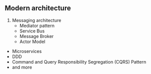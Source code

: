 
## Modern architecture

1. Messaging architecture
    - Mediator pattern 
    - Service Bus
    - Message Broker
    - Actor Model
- Microservices
- DDD
- Command and Query Responsibility Segregation (CQRS) Pattern
- and more
